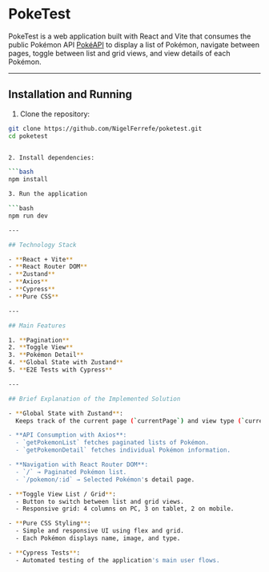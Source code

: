 # PokeTest

PokeTest is a web application built with React and Vite that consumes the public Pokémon API [PokéAPI](https://pokeapi.co) to display a list of Pokémon, navigate between pages, toggle between list and grid views, and view details of each Pokémon.

---

## Installation and Running

1. Clone the repository:

```bash
git clone https://github.com/NigelFerrefe/poketest.git
cd poketest


2. Install dependencies:

```bash
npm install

3. Run the application

```bash
npm run dev

---

## Technology Stack

- **React + Vite**
- **React Router DOM**
- **Zustand**
- **Axios**
- **Cypress**
- **Pure CSS**

---

## Main Features

1. **Pagination**
2. **Toggle View**
3. **Pokémon Detail**
4. **Global State with Zustand**
5. **E2E Tests with Cypress**

---

## Brief Explanation of the Implemented Solution

- **Global State with Zustand**:  
  Keeps track of the current page (`currentPage`) and view type (`currentViewType`) so that when navigating to a Pokémon's detail page and back, the list preserves the exact page and view type.

- **API Consumption with Axios**:  
  - `getPokemonList` fetches paginated lists of Pokémon.  
  - `getPokemonDetail` fetches individual Pokémon information.

- **Navigation with React Router DOM**:  
  - `/` → Paginated Pokémon list.  
  - `/pokemon/:id` → Selected Pokémon's detail page.

- **Toggle View List / Grid**:  
  - Button to switch between list and grid views.  
  - Responsive grid: 4 columns on PC, 3 on tablet, 2 on mobile.

- **Pure CSS Styling**:  
  - Simple and responsive UI using flex and grid.  
  - Each Pokémon displays name, image, and type.

- **Cypress Tests**:  
  - Automated testing of the application's main user flows.

